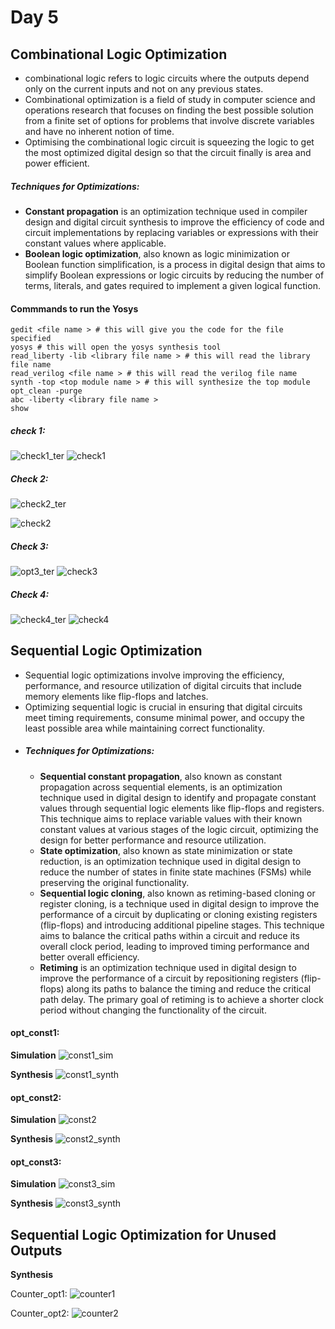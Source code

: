 # Day 5
## Combinational Logic Optimization
- combinational logic refers to logic circuits where the outputs depend only on the current inputs and not on any previous states.
- Combinational optimization is a field of study in computer science and operations research that focuses on finding the best possible solution from a finite set of options for problems that involve discrete variables and have no inherent notion of time.
- Optimising the combinational logic circuit is squeezing the logic to get the most optimized digital design so that the circuit finally is area and power efficient.
##### Techniques for Optimizations:
  - **Constant propagation** is an optimization technique used in compiler design and digital circuit synthesis to improve the efficiency of code and circuit implementations by replacing variables or expressions with their constant values where applicable.
  - **Boolean logic optimization**, also known as logic minimization or Boolean function simplification, is a process in digital design that aims to simplify Boolean expressions or logic circuits by reducing the number of terms, literals, and gates required to implement a given logical function.
#### Commmands to run the Yosys 
``` bash=
gedit <file name > # this will give you the code for the file specified
yosys # this will open the yosys synthesis tool
read_liberty -lib <library file name > # this will read the library file name
read_verilog <file name > # this will read the verilog file name
synth -top <top module name > # this will synthesize the top module
opt_clean -purge
abc -liberty <library file name >
show
```
##### check 1:
![check1_ter](https://github.com/GauthamMulay/pes_asics_class/assets/113660503/14d98817-03d7-4061-9a69-303a86d98639)
![check1](https://github.com/GauthamMulay/pes_asics_class/assets/113660503/e1849bfb-e5db-4bf5-8ed9-67626f55009c)

##### Check 2:
![check2_ter](https://github.com/GauthamMulay/pes_asics_class/assets/113660503/2908410a-451f-4693-ab61-470f8dfec53b)

 ![check2](https://github.com/GauthamMulay/pes_asics_class/assets/113660503/e3a76e29-096b-44b0-981e-2ef585b36974)

 ##### Check 3:
 ![opt3_ter](https://github.com/GauthamMulay/pes_asics_class/assets/113660503/246cba98-595b-4ded-8b27-8cd5a64ad4ec)
![check3](https://github.com/GauthamMulay/pes_asics_class/assets/113660503/1525719d-d833-46a9-8512-da7093f50f63)
 ##### Check 4:
 ![check4_ter](https://github.com/GauthamMulay/pes_asics_class/assets/113660503/e7147b40-a304-4eb9-b648-5706a6ead4c2)
![check4](https://github.com/GauthamMulay/pes_asics_class/assets/113660503/3842ef4c-0cf1-4e3e-9ef0-0e0b822b4f38)

## Sequential Logic Optimization
- Sequential logic optimizations involve improving the efficiency, performance, and resource utilization of digital circuits that include memory elements like flip-flops and latches.
- Optimizing sequential logic is crucial in ensuring that digital circuits meet timing requirements, consume minimal power, and occupy the least possible area while maintaining correct functionality.
- ##### Techniques for Optimizations:
  - **Sequential constant propagation**, also known as constant propagation across sequential elements, is an optimization technique used in digital design to identify and propagate constant values through sequential logic elements like flip-flops and registers. This technique aims to replace variable values with their known constant values at various stages of the logic circuit, optimizing the design for better performance and resource utilization.
  - **State optimization**, also known as state minimization or state reduction, is an optimization technique used in digital design to reduce the number of states in finite state machines (FSMs) while preserving the original functionality.
  - **Sequential logic cloning**, also known as retiming-based cloning or register cloning, is a technique used in digital design to improve the performance of a circuit by duplicating or cloning existing registers (flip-flops) and introducing additional pipeline stages. This technique aims to balance the critical paths within a circuit and reduce its overall clock period, leading to improved timing performance and better overall efficiency.
  - **Retiming** is an optimization technique used in digital design to improve the performance of a circuit by repositioning registers (flip-flops) along its paths to balance the timing and reduce the critical path delay. The primary goal of retiming is to achieve a shorter clock period without changing the functionality of the circuit.
#### opt_const1:
**Simulation**
![const1_sim](https://github.com/GauthamMulay/pes_asics_class/assets/113660503/37740632-1f90-4d32-a674-08db73992d34)

**Synthesis**
![const1_synth](https://github.com/GauthamMulay/pes_asics_class/assets/113660503/c6367673-84ab-4c75-855a-f08f2578fbdb)

#### opt_const2:
**Simulation**
![const2](https://github.com/GauthamMulay/pes_asics_class/assets/113660503/a8cfc596-5582-41ef-91a5-ba14498944bb)

**Synthesis**
![const2_synth](https://github.com/GauthamMulay/pes_asics_class/assets/113660503/417c8dbd-8248-4e42-baaf-b57d88dab3b8)

#### opt_const3:
**Simulation**
![const3_sim](https://github.com/GauthamMulay/pes_asics_class/assets/113660503/f78de3fb-2486-4bce-8ca8-2403f5fd1782)

**Synthesis**
![const3_synth](https://github.com/GauthamMulay/pes_asics_class/assets/113660503/1c2a2859-96bb-42ac-9627-6e84a89973bb)

## Sequential Logic Optimization for Unused Outputs
**Synthesis**

Counter_opt1:
![counter1](https://github.com/GauthamMulay/pes_asics_class/assets/113660503/980cedfd-912c-4edb-bf23-01ad0f6ad2e3)

Counter_opt2:
![counter2](https://github.com/GauthamMulay/pes_asics_class/assets/113660503/088ac65c-9cd0-4dd2-b89a-7a93f87b98ff)


